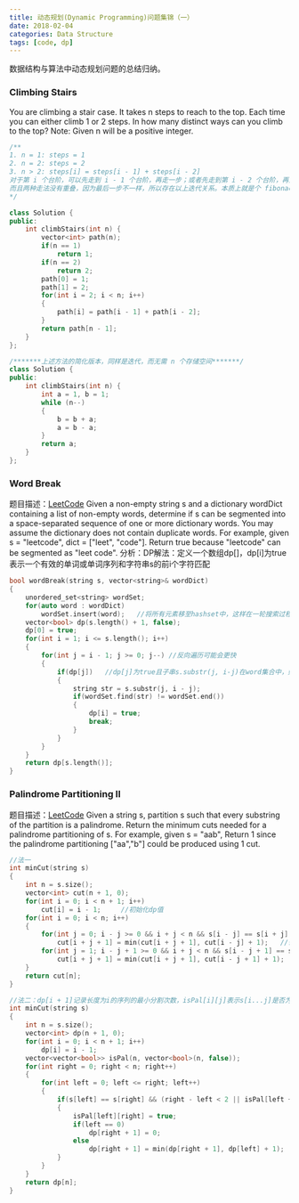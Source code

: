 ```yaml
---
title: 动态规划(Dynamic Programming)问题集锦（一）
date: 2018-02-04
categories: Data Structure
tags: [code, dp]
---
```

数据结构与算法中动态规划问题的总结归纳。
<!--more-->

###  Climbing Stairs
You are climbing a stair case. It takes n steps to reach to the top. Each time you can either climb 1 or 2 steps. In how many distinct ways can you climb to the top? Note: Given n will be a positive integer.
```cpp
/**
1. n = 1: steps = 1
2. n = 2: steps = 2
3. n > 2: steps[i] = steps[i - 1] + steps[i - 2]
对于第 i 个台阶，可以先走到 i - 1 个台阶，再走一步；或者先走到第 i - 2 个台阶，再走一个步（跨两个台阶），
而且两种走法没有重叠，因为最后一步不一样，所以存在以上迭代关系。本质上就是个 fibonacci 数列
*/

class Solution {
public:
    int climbStairs(int n) {
        vector<int> path(n);
        if(n == 1)
            return 1;
        if(n == 2)
            return 2;
        path[0] = 1;
        path[1] = 2;
        for(int i = 2; i < n; i++)
        {
            path[i] = path[i - 1] + path[i - 2];
        }
        return path[n - 1];
    }
};

/*******上述方法的简化版本，同样是迭代，而无需 n 个存储空间*******/
class Solution {
public:
    int climbStairs(int n) {
        int a = 1, b = 1;
        while (n--)
        {   
            b = b + a;
            a = b - a;
        }
        return a;
    }
};
```

### Word Break
题目描述：[LeetCode](https://leetcode.com/problems/word-break/description/)
Given a non-empty string s and a dictionary wordDict containing a list of non-empty words, 
determine if s can be segmented into a space-separated sequence of one or more dictionary 
words. You may assume the dictionary does not contain duplicate words.
For example, given s = "leetcode", dict = ["leet", "code"].
Return true because "leetcode" can be segmented as "leet code".
分析：DP解法：定义一个数组dp[]，dp[i]为true表示一个有效的单词或单词序列和字符串s的前i个字符匹配
```cpp
bool wordBreak(string s, vector<string>& wordDict) 
{
    unordered_set<string> wordSet;
    for(auto word : wordDict)
        wordSet.insert(word);   //将所有元素移至hashset中，这样在一轮搜索过程中时间复杂度为O(1)
    vector<bool> dp(s.length() + 1, false);
    dp[0] = true;
    for(int i = 1; i <= s.length(); i++)
    {
        for(int j = i - 1; j >= 0; j--) //反向遍历可能会更快
        {
            if(dp[j])   //dp[j]为true且子串s.substr(j, i-j)在word集合中，则dp[i]为true
            {
                string str = s.substr(j, i - j);
                if(wordSet.find(str) != wordSet.end())
                {
                    dp[i] = true;
                    break;
                }
            }
        }
    }
    return dp[s.length()];
}
```

### Palindrome Partitioning II
题目描述：[LeetCode](https://leetcode.com/problems/palindrome-partitioning-ii/description/)
Given a string s, partition s such that every substring of the partition is a palindrome.
Return the minimum cuts needed for a palindrome partitioning of s.
For example, given s = "aab",
Return 1 since the palindrome partitioning ["aa","b"] could be produced using 1 cut.
```cpp
//法一
int minCut(string s) 
{
    int n = s.size();
    vector<int> cut(n + 1, 0);
    for(int i = 0; i < n + 1; i++)
        cut[i] = i - 1;     //初始化dp值
    for(int i = 0; i < n; i++)
    {
        for(int j = 0; i - j >= 0 && i + j < n && s[i - j] == s[i + j]; j++)
            cut[i + j + 1] = min(cut[i + j + 1], cut[i - j] + 1);   //奇数长度的回文序列
        for(int j = 1; i - j + 1 >= 0 && i + j < n && s[i - j + 1] == s[i + j]; j++)
            cut[i + j + 1] = min(cut[i + j + 1], cut[i - j + 1] + 1);   //偶数长度的回文序列
    }
    return cut[n];
}

//法二：dp[i + 1]记录长度为i的序列的最小分割次数，isPal[i][j]表示s[i...j]是否为回文序列
int minCut(string s) 
{
    int n = s.size();
    vector<int> dp(n + 1, 0);
    for(int i = 0; i < n + 1; i++)
        dp[i] = i - 1;
    vector<vector<bool>> isPal(n, vector<bool>(n, false));
    for(int right = 0; right < n; right++)
    {
        for(int left = 0; left <= right; left++)
        {
            if(s[left] == s[right] && (right - left < 2 || isPal[left + 1][right - 1]))
            {
                isPal[left][right] = true;
                if(left == 0)
                    dp[right + 1] = 0;
                else
                    dp[right + 1] = min(dp[right + 1], dp[left] + 1);
            }
        }
    }
    return dp[n];
}
```